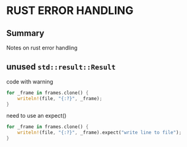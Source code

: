 # RUST ERROR HANDLING

## Summary
Notes on rust error handling

## unused `std::result::Result`
code with warning
```rust
for _frame in frames.clone() {
    writeln!(file, "{:?}", _frame);
}
```

need to use an expect()
```rust
for _frame in frames.clone() {
    writeln!(file, "{:?}", _frame).expect("write line to file");
}
```
